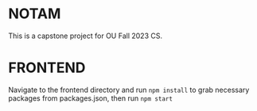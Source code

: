 # NOTAM
This is a capstone project for OU Fall 2023 CS.

# FRONTEND
Navigate to the frontend directory and run `npm install` to grab necessary packages from packages.json, then run `npm start`
